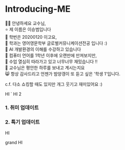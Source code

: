 # Introducing-ME
👍🏻 안녕하세요 교수님,  
⭐ 제 이름은 이승범입니다  
🪽 학번은 20200120 이고요,  
👾 학과는 영어영문학부 글로벌커뮤니케이션전공 입니다 :)  
🤭 AI 개발환경의 이해를 수강하고 있습니다  
👀 컴퓨터 언어를 1학년 이후에 오랜만에 만져보지만,  
👻 수업 열심히 따라가고 있고 너무너무 재밌습니다 !!  
💜 교수님은 평안한 하루를 보내고 계시는지요  
😸 항상 감사드리고 언젠가 밤양갱이 또 듣고 싶은 '학생 1'입니다.   

c.f. 다소 쇼킹할 때도 있지만 개그 웃기고 재미있어요 :)


HI `
HI 2
### 1. 취미 업데이트

### 2. 특기 업데이트


HI  

grand HI 